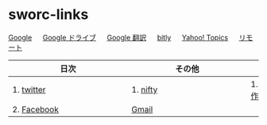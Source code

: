 # sworc-links

[Google](http://www.google.co.jp/) 　 [Google ドライブ](https://drive.google.com/drive) 　 [Google 翻訳](https://translate.google.co.jp/?hl=ja&tab=rT) 　 [bitly](https://bitly.com/) 　 [Yahoo! Topics](https://news.yahoo.co.jp/topics) 　 [リモート](https://remotedesktop.google.com/access/)

| 日次　　　　　　　　　　　　　 | その他　　　　　　　　　　　　　 | ツール　　　　　　　　　　　　　 |
| ------------- | ------------- | ------------- |
| 1. [twitter](https://twitter.com/home) | 1. [nifty](https://mail.nifty.com/mailer/)  | 1. [フリーフォントで簡単ロゴ作成](http://lightbox.on.coocan.jp/html/fontImage.php)
| 2. [Facebook](https://www.facebook.com/home.php) | [Gmail](https://mail.google.com/mail?hl=ja) |  |


